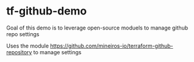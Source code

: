 # tf-github-demo

Goal of this demo is to leverage open-source moduels to manage github repo settings

Uses the module https://github.com/mineiros-io/terraform-github-repository to manage settings